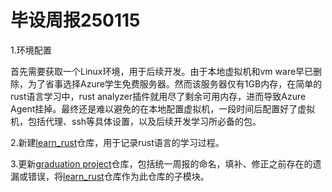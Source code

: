 # 毕设周报250115

1.环境配置

首先需要获取一个Linux环境，用于后续开发。由于本地虚拟机和vm ware早已删除，为了省事选择Azure学生免费服务器。然而该服务器仅有1GB内存，在简单的rust语言学习中，rust analyzer插件就用尽了剩余可用内存，进而导致Azure Agent挂掉。最终还是难以避免的在本地配置虚拟机，一段时间后配置好了虚拟机，包括代理、ssh等具体设置，以及后续开发学习所必备的包。

2.新建[learn_rust](https://github.com/duanjr/learn_rust)仓库，用于记录rust语言的学习过程。

3.更新[graduation project](https://github.com/duanjr/GraduationProject)仓库，包括统一周报的命名，填补、修正之前存在的遗漏或错误，将[learn_rust](https://github.com/duanjr/learn_rust)仓库作为此仓库的子模块。